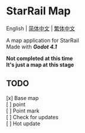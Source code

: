 # StarRail Map
English | [简体中文](./doc/README_zh-cn.md) | [繁体中文](./doc/README_zh-tw.md)

A map application for StarRail  
Made with ***Godot 4.1***

**Not completed at this time**  
**It's just a map at this stage**

## TODO
[x] Base map  
[ ] point  
[ ] Point mark  
[ ] Check for updates  
[ ] Hot update  
